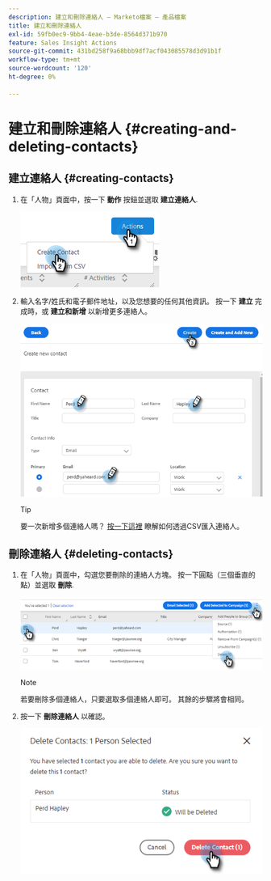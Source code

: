 ```yaml
---
description: 建立和刪除連絡人 — Marketo檔案 — 產品檔案
title: 建立和刪除連絡人
exl-id: 59fb0ec9-9bb4-4eae-b3de-8564d371b970
feature: Sales Insight Actions
source-git-commit: 431bd258f9a68bbb9df7acf043085578d3d91b1f
workflow-type: tm+mt
source-wordcount: '120'
ht-degree: 0%

---
```


# 建立和刪除連絡人 {#creating-and-deleting-contacts}

## 建立連絡人 {#creating-contacts}

1. 在「人物」頁面中，按一下 **動作** 按鈕並選取 **建立連絡人**.

   ![](assets/creating-and-deleting-contacts-1.png)

1. 輸入名字/姓氏和電子郵件地址，以及您想要的任何其他資訊。 按一下 **建立** 完成時，或 **建立和新增** 以新增更多連絡人。

   ![](assets/creating-and-deleting-contacts-2.png)

   >[!TIP]
   >
   >要一次新增多個連絡人嗎？ [按一下這裡](/help/marketo/product-docs/marketo-sales-insight/actions/people/managing-contacts/import-contacts-via-csv.md) 瞭解如何透過CSV匯入連絡人。

## 刪除連絡人 {#deleting-contacts}

1. 在「人物」頁面中，勾選您要刪除的連絡人方塊。 按一下圓點（三個垂直的點）並選取 **刪除**.

   ![](assets/creating-and-deleting-contacts-3.png)

   >[!NOTE]
   >
   >若要刪除多個連絡人，只要選取多個連絡人即可。 其餘的步驟將會相同。

1. 按一下 **刪除連絡人** 以確認。

   ![](assets/creating-and-deleting-contacts-4.png)
